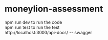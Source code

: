# moneylion-assessment
npm run dev to run the code \
npm run test to run the test \
http://localhost:3000/api-docs/ -- swagger
